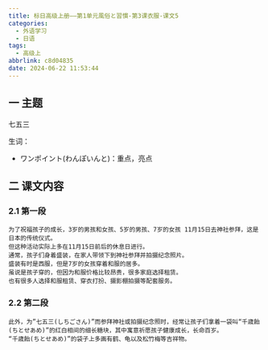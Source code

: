 ```yaml
---
title: 标日高级上册——第1单元風俗と習慣-第3课衣服-课文5
categories:
  - 外语学习
  - 日语
tags:
  - 高级上
abbrlink: c8d04835
date: 2024-06-22 11:53:44
---
```

## 一 主题

七五三

<!--more-->

生词：

* ワンポイント(わんぽいんと)：重点，亮点

## 二  课文内容

### 2.1 第一段

```
为了祝福孩子的成长，3岁的男孩和女孩、5岁的男孩、7岁的女孩 11月15日去神社参拜，这是日本的传统仪式。
但这种活动实际上多在11月15日前后的休息日进行。
通常，孩子们身着盛装，在家人带领下到神社参拜并拍摄纪念照片。
盛装有时是西服，但是7岁的女孩穿着和服的居多。
虽说是孩子穿的，但因为和服价格比较昂贵，很多家庭选择租赁。
也有很多人选择和服租赁、穿衣打扮、摄影棚拍摄等配套服务。
```

### 2.2 第二段

```
此外，为”七五三(しちごさん)”而参拜神社或拍摄纪念照时，经常让孩子们拿着一袋叫“千歳飴(ちとせあめ)”的红白相间的细长糖块，其中寓意祈愿孩子健康成长，长命百岁。
“千歳飴(ちとせあめ)”的袋子上多画有鹤、龟以及松竹梅等吉祥物。
```

